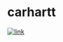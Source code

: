 # carhartt

<a href="https://limeunseop.github.io/carhartt">![link](https://img.shields.io/badge/link-https%3A%2F%2Flimeunseop.github.io%2Fcarhartt-brightgreen)</a>
